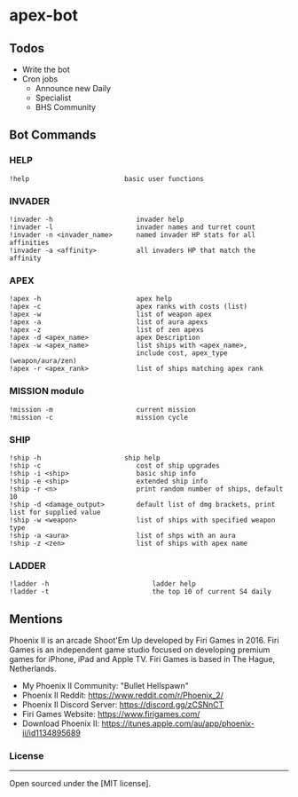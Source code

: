 # apex-bot

## Todos
 - Write the bot
 - Cron jobs 
    - Announce new Daily
    - Specialist
    - BHS Community 

## Bot Commands

### HELP
```
!help                        basic user functions
```

### INVADER 
```
!invader -h                     invader help
!invader -l                     invader names and turret count
!invader -n <invader_name>      named invader HP stats for all affinities
!invader -a <affinity>          all invaders HP that match the affinity
```

### APEX
```
!apex -h                        apex help
!apex -c                        apex ranks with costs (list)
!apex -w                        list of weapon apex
!apex -a                        list of aura apexs
!apex -z                        list of zen apexs
!apex -d <apex_name>            apex Description
!apex -w <apex_name>            list ships with <apex_name>, 
                                include cost, apex_type (weapon/aura/zen)
!apex -r <apex_rank>            list of ships matching apex rank
```

### MISSION modulo
```!mission -h                  mission help
!mission -m                     current mission
!mission -c                     mission cycle
```

### SHIP 
```
!ship -h                     ship help
!ship -c                        cost of ship upgrades
!ship -i <ship>                 basic ship info
!ship -e <ship>                 extended ship info
!ship -r <n>                    print random number of ships, default 10
!ship -d <damage_output>        default list of dmg brackets, print list for supplied value
!ship -w <weapon>               list of ships with specified weapon type 
!ship -a <aura>                 list of shps with an aura
!ship -z <zen>                  list of ships with apex name
```

### LADDER
```
!ladder -h                          ladder help
!ladder -t                          the top 10 of current S4 daily
```

## Mentions

Phoenix II is an arcade Shoot'Em Up developed by Firi Games in 2016. Firi Games is an independent game studio focused on developing premium games for iPhone, iPad and Apple TV. Firi Games is based in The Hague, Netherlands.

- My Phoenix II Community: "Bullet Hellspawn"
- Phoenix II Reddit: https://www.reddit.com/r/Phoenix_2/
- Phoenix II Discord Server: https://discord.gg/zCSNnCT
- Firi Games Website: https://www.firigames.com/
- Download Phoenix II: https://itunes.apple.com/au/app/phoenix-ii/id1134895689

### License
----

Open sourced under the [MIT license].